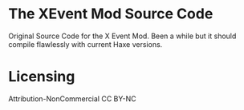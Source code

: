 # The XEvent Mod Source Code
Original Source Code for the X Event Mod. Been a while but it should compile flawlessly with current Haxe versions. 

# Licensing
Attribution-NonCommercial
CC BY-NC
